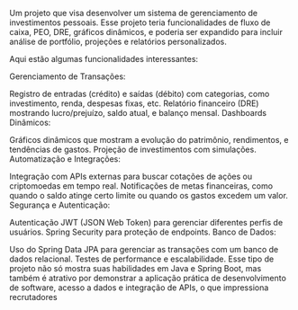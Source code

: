 Um projeto que visa desenvolver um sistema de gerenciamento de investimentos pessoais. Esse projeto teria funcionalidades de fluxo de caixa, PEO, DRE, gráficos dinâmicos, e poderia ser expandido para incluir análise de portfólio, projeções e relatórios personalizados.

Aqui estão algumas funcionalidades interessantes:

Gerenciamento de Transações:

Registro de entradas (crédito) e saídas (débito) com categorias, como investimento, renda, despesas fixas, etc.
Relatório financeiro (DRE) mostrando lucro/prejuízo, saldo atual, e balanço mensal.
Dashboards Dinâmicos:

Gráficos dinâmicos que mostram a evolução do patrimônio, rendimentos, e tendências de gastos.
Projeção de investimentos com simulações.
Automatização e Integrações:

Integração com APIs externas para buscar cotações de ações ou criptomoedas em tempo real.
Notificações de metas financeiras, como quando o saldo atinge certo limite ou quando os gastos excedem um valor.
Segurança e Autenticação:

Autenticação JWT (JSON Web Token) para gerenciar diferentes perfis de usuários.
Spring Security para proteção de endpoints.
Banco de Dados:

Uso do Spring Data JPA para gerenciar as transações com um banco de dados relacional.
Testes de performance e escalabilidade.
Esse tipo de projeto não só mostra suas habilidades em Java e Spring Boot, mas também é atrativo por demonstrar a aplicação prática de desenvolvimento de software, acesso a dados e integração de APIs, o que impressiona recrutadores
